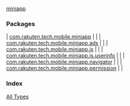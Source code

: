 [miniapp](./index.md)

### Packages

| [com.rakuten.tech.mobile.miniapp](com.rakuten.tech.mobile.miniapp/index.md) |  |
| [com.rakuten.tech.mobile.miniapp.ads](com.rakuten.tech.mobile.miniapp.ads/index.md) |  |
| [com.rakuten.tech.mobile.miniapp.js](com.rakuten.tech.mobile.miniapp.js/index.md) |  |
| [com.rakuten.tech.mobile.miniapp.js.userinfo](com.rakuten.tech.mobile.miniapp.js.userinfo/index.md) |  |
| [com.rakuten.tech.mobile.miniapp.navigator](com.rakuten.tech.mobile.miniapp.navigator/index.md) |  |
| [com.rakuten.tech.mobile.miniapp.permission](com.rakuten.tech.mobile.miniapp.permission/index.md) |  |

### Index

[All Types](alltypes/index.md)